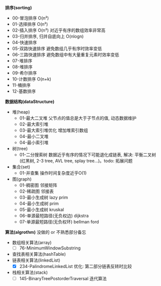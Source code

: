 **排序(sorting)**
- 00-冒泡排序 O(n²)
- 01-选择排序 O(n²)
- 02-插入排序 O(n²) 对近乎有序的数组效率非常高
- 03-归并排序, 归并自底向上 O(nlogn)
- 04-快速排序
- 05-双路快速排序 避免数组几乎有序时效率变低
- 06-三路快速排序 避免数组中有大量重复元素时效率变低
- 07-堆排序
- 08-堆排序
- 09-希尔排序
- 10-计数排序 O(n+k)
- 11-桶排序
- 12-基数排序

**数据结构(dataStructure)**
- 堆(heap)
  - 01-最大二叉堆 父节点的值总是大于子节点的值, 动态数据维护
  - 02-最大索引堆
  - 03-最大索引堆优化 增加堆索引数组
  - 04-最小二叉堆
  - 04-最小索引堆
- 树(tree)
  - 01-二分搜索树 数据近乎有序的情况下可能退化成链表, 解决: 平衡二叉树(红黑树, 2-3 tree, AVL tree, splay tree...)。todo: 拓展问题
- 集合(set)
  - 01-并查集 操作时间复杂度近乎O(1)
- 图(graph)
  - 01-稠密图 邻接矩阵
  - 02-稀疏图 邻接表
  - 03-最小生成树 lazy prim
  - 04-最小生成树 prim
  - 05-最小生成树 kruskal
  - 06-单源最短路径(无负权边) dijkstra
  - 07-单源最短路径(无负权环) bellman ford

**算法(algrothm)** 没做的 or 不熟悉部分备忘
- 数组相关算法(array)
  - [ ] 76-MinimumWindowSubstring
- 查找表相关算法(hashTable)
- 链表相关算法(linkedList)
  - [x] 234-PalindromeLinkedList 优化: 第二部分链表反转时比较
- 栈相关算法(stack)
  - [ ] 145-BinaryTreePostorderTraversal 迭代算法
